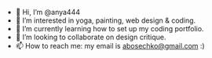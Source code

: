 - 👋 Hi, I’m @anya444
- 👀 I’m interested in yoga, painting, web design & coding.
- 🌱 I’m currently learning how to set up my coding portfolio.
- 💞️ I’m looking to collaborate on design critique. 
- 📫 How to reach me: my email is abosechko@gmail.com :)

<!---
anya444/anya444 is a ✨ special ✨ repository because its `README.md` (this file) appears on your GitHub profile.
You can click the Preview link to take a look at your changes.
--->

